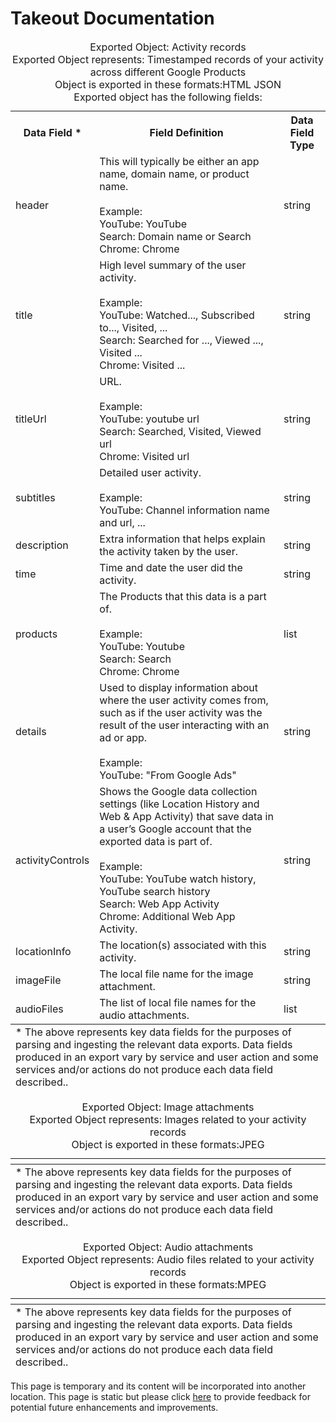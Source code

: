 # Takeout Documentation

<table style="width:100%"><caption>Exported Object: Activity records <br>Exported Object represents: Timestamped records of your activity across different Google Products <br>Object is exported in these formats:HTML JSON 
<br>Exported object has the following fields:<br></caption><tfoot><tr><td colspan="10"> * The above represents key data fields for the purposes of parsing and ingesting the relevant data exports.  Data fields produced in an export vary by service and user action and some services and/or actions do not produce each data field described..</td></tr></tfoot><tr><th width="25%">Data Field *</th><th width="60%">Field Definition</th><th width="15%">Data Field Type</th></tr><tr><td>header</td><td>This will typically be either an app name, domain name, or product name. <br><br> Example: <br> YouTube: YouTube <br> Search: Domain name or Search <br> Chrome: Chrome</td><td>string</td></tr><tr><td>title</td><td>High level summary of the user activity. <br><br> Example: <br> YouTube: Watched..., Subscribed to..., Visited, ... <br> Search: Searched for ..., Viewed ..., Visited ... <br> Chrome: Visited ...</td><td>string</td></tr><tr><td>titleUrl</td><td>URL. <br><br> Example: <br> YouTube: youtube url <br> Search: Searched, Visited, Viewed url <br> Chrome: Visited url</td><td>string</td></tr><tr><td>subtitles</td><td>Detailed user activity. <br><br> Example: <br> YouTube: Channel information name and url, ...</td><td>string</td></tr><tr><td>description</td><td>Extra information that helps explain the activity taken by the user.</td><td>string</td></tr><tr><td>time</td><td>Time and date the user did the activity.</td><td>string</td></tr><tr><td>products</td><td>The Products that this data is a part of. <br><br> Example: <br> YouTube: Youtube <br> Search: Search <br> Chrome: Chrome</td><td>list</td></tr><tr><td>details</td><td>Used to display information about where the user activity comes from, such as if the user activity was the result of the user interacting with an ad or app. <br><br> Example: <br> YouTube: &quot;From Google Ads&quot;</td><td>string</td></tr><tr><td>activityControls</td><td>Shows the Google data collection settings (like Location History and Web &amp; App Activity) that save data in a user’s Google account that the exported data is part of. <br><br> Example: <br> YouTube: YouTube watch history, YouTube search history <br> Search: Web App Activity <br> Chrome: Additional Web App Activity.</td><td>string</td></tr><tr><td>locationInfo</td><td>The location(s) associated with this activity.</td><td>string</td></tr><tr><td>imageFile</td><td>The local file name for the image attachment.</td><td>string</td></tr><tr><td>audioFiles</td><td>The list of local file names for the audio attachments.</td><td>list</td></tr></table><table style="width:100%"><caption>Exported Object: Image attachments <br>Exported Object represents: Images related to your activity records <br>Object is exported in these formats:JPEG 
</caption><tfoot><tr><td colspan="10"> * The above represents key data fields for the purposes of parsing and ingesting the relevant data exports.  Data fields produced in an export vary by service and user action and some services and/or actions do not produce each data field described..</td></tr></tfoot><tr><th width="25%"></th><th width="60%"></th><th width="15%"></th>        </tr></table><table style="width:100%"><caption>Exported Object: Audio attachments <br>Exported Object represents: Audio files related to your activity records <br>Object is exported in these formats:MPEG 
</caption><tfoot><tr><td colspan="10"> * The above represents key data fields for the purposes of parsing and ingesting the relevant data exports.  Data fields produced in an export vary by service and user action and some services and/or actions do not produce each data field described..</td></tr></tfoot><tr><th width="25%"></th><th width="60%"></th><th width="15%"></th>        </tr></table>

This page is temporary and its content will be incorporated into another location.  This page is static but please click [here](https://support.google.com/accounts/contact/takeout_feedback?sjid=10260094094251490988-NA) to provide feedback for potential future enhancements and improvements.

